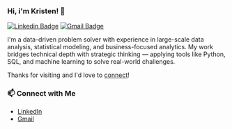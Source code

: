 ### Hi, i'm Kristen! 👋

[![Linkedin Badge](https://img.shields.io/badge/-LinkedIn-blue?style=flat&logo=Linkedin&logoColor=white&link=https://www.linkedin.com/in/kristen-dong-0aa69a26b/)](https://www.linkedin.com/in/kristen-dong-0aa69a26b/) 
[![Gmail Badge](https://img.shields.io/badge/-Gmail-c14438?style=flat&logo=Gmail&logoColor=white&link=mailto:kristendongwork@gmail.com)](mailto:ked94@cornell.edu)


I'm a data-driven problem solver with experience in large-scale data analysis, statistical modeling, and business-focused analytics. My work bridges technical depth with strategic thinking — applying tools like Python, SQL, and machine learning to solve real-world challenges.

 Thanks for visiting and I'd love to [connect](https://www.linkedin.com/in/kristen-dong-0aa69a26b/)!

### 📫 Connect with Me

- [LinkedIn](https://www.linkedin.com/in/kristen-dong-0aa69a26b/)
- [Gmail](ked94@cornell.edu)
